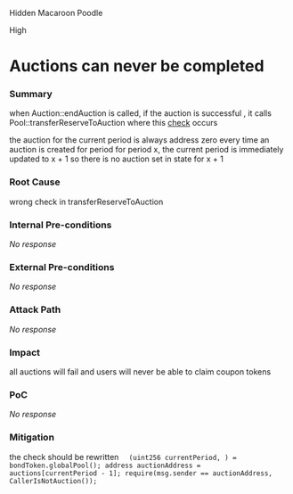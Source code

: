 Hidden Macaroon Poodle

High

# Auctions can never be completed

### Summary

when Auction::endAuction is called, if the auction is successful , it calls Pool::transferReserveToAuction 
where this [check](https://github.com/sherlock-audit/2024-12-plaza-finance/blob/14a962c52a8f4731bbe4655a2f6d0d85e144c7c2/plaza-evm/src/Pool.sol#L578-L580)  occurs 

the auction for the current period is always address zero 
every time an auction is created for period for period x, the current period is immediately updated to x + 1 
so there is no auction set in state for x + 1 

### Root Cause

wrong check in transferReserveToAuction

### Internal Pre-conditions

_No response_

### External Pre-conditions

_No response_

### Attack Path

_No response_

### Impact

all auctions will fail and users will never be able to claim coupon tokens

### PoC

_No response_

### Mitigation

the check should be rewritten
`  (uint256 currentPeriod, ) = bondToken.globalPool();
    address auctionAddress = auctions[currentPeriod - 1];
    require(msg.sender == auctionAddress, CallerIsNotAuction());`